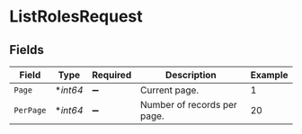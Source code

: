 # ListRolesRequest


## Fields

| Field                       | Type                        | Required                    | Description                 | Example                     |
| --------------------------- | --------------------------- | --------------------------- | --------------------------- | --------------------------- |
| `Page`                      | **int64*                    | :heavy_minus_sign:          | Current page.               | 1                           |
| `PerPage`                   | **int64*                    | :heavy_minus_sign:          | Number of records per page. | 20                          |